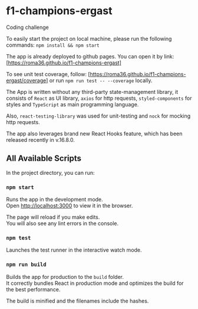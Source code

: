 # f1-champions-ergast
Coding challenge

To easily start the project on local machine, please run the following commands: `npm install && npm start`

The app is already deployed to github pages. You can open it by link: [https://roma36.github.io/f1-champions-ergast]

To see unit test coverage, follow: [https://roma36.github.io/f1-champions-ergast/coverage] or run `npm run test -- --coverage` locally.

The App is written without any third-party state-management library, it consists of `React` as UI library, `axios` for http requests, `styled-components` for styles and `TypeScript` as main programming language.

Also, `react-testing-library` was used for unit-testing and `nock` for mocking http requests.

The app also leverages brand new React Hooks feature, which has been released recently in v.16.8.0.
 

## All Available Scripts

In the project directory, you can run:

### `npm start`

Runs the app in the development mode.<br>
Open [http://localhost:3000](http://localhost:3000) to view it in the browser.

The page will reload if you make edits.<br>
You will also see any lint errors in the console.

### `npm test`

Launches the test runner in the interactive watch mode.<br>

### `npm run build`

Builds the app for production to the `build` folder.<br>
It correctly bundles React in production mode and optimizes the build for the best performance.

The build is minified and the filenames include the hashes.<br>
